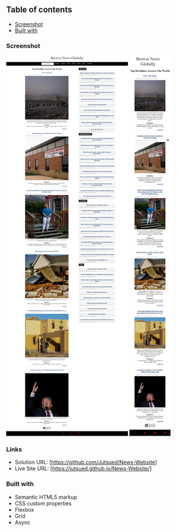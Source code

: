 ## Table of contents
  - [Screenshot](#screenshot)
  - [Built with](#built-with)

### Screenshot

![](./resources/img/fullimg.jpeg)
![](./resources/img/mobileimg.jpeg)

### Links

- Solution URL: [https://github.com/Jutsued/News-Website]
- Live Site URL: [https://jutsued.github.io/News-Website/]

### Built with

- Semantic HTML5 markup
- CSS custom properties
- Flexbox
- Grid
- Async


